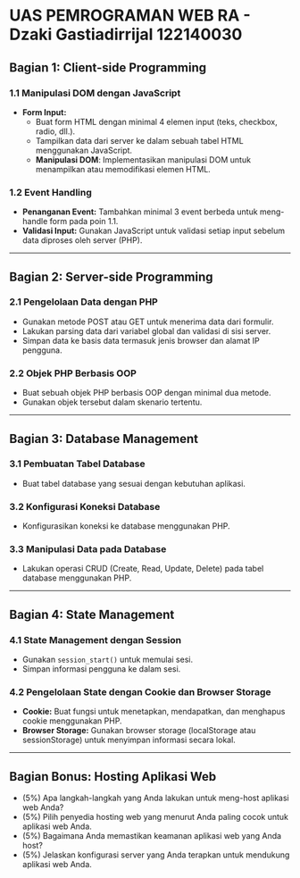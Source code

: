 # UAS PEMROGRAMAN WEB RA - Dzaki Gastiadirrijal 122140030


## Bagian 1: Client-side Programming 

### 1.1 Manipulasi DOM dengan JavaScript 
- **Form Input:**
  - Buat form HTML dengan minimal 4 elemen input (teks, checkbox, radio, dll.).
  - Tampilkan data dari server ke dalam sebuah tabel HTML menggunakan JavaScript.
  - **Manipulasi DOM**: Implementasikan manipulasi DOM untuk menampilkan atau memodifikasi elemen HTML.

### 1.2 Event Handling 
- **Penanganan Event:** Tambahkan minimal 3 event berbeda untuk meng-handle form pada poin 1.1.
- **Validasi Input:** Gunakan JavaScript untuk validasi setiap input sebelum data diproses oleh server (PHP).

---

## Bagian 2: Server-side Programming 

### 2.1 Pengelolaan Data dengan PHP 
- Gunakan metode POST atau GET untuk menerima data dari formulir.
- Lakukan parsing data dari variabel global dan validasi di sisi server.
- Simpan data ke basis data termasuk jenis browser dan alamat IP pengguna.

### 2.2 Objek PHP Berbasis OOP 
- Buat sebuah objek PHP berbasis OOP dengan minimal dua metode.
- Gunakan objek tersebut dalam skenario tertentu.



---

## Bagian 3: Database Management 

### 3.1 Pembuatan Tabel Database 
- Buat tabel database yang sesuai dengan kebutuhan aplikasi.

### 3.2 Konfigurasi Koneksi Database 
- Konfigurasikan koneksi ke database menggunakan PHP.

### 3.3 Manipulasi Data pada Database 
- Lakukan operasi CRUD (Create, Read, Update, Delete) pada tabel database menggunakan PHP.



---

## Bagian 4: State Management 

### 4.1 State Management dengan Session 
- Gunakan `session_start()` untuk memulai sesi.
- Simpan informasi pengguna ke dalam sesi.



### 4.2 Pengelolaan State dengan Cookie dan Browser Storage 
- **Cookie:** Buat fungsi untuk menetapkan, mendapatkan, dan menghapus cookie menggunakan PHP.
- **Browser Storage:** Gunakan browser storage (localStorage atau sessionStorage) untuk menyimpan informasi secara lokal.



---

## Bagian Bonus: Hosting Aplikasi Web 
- (5%) Apa langkah-langkah yang Anda lakukan untuk meng-host aplikasi web Anda?
- (5%) Pilih penyedia hosting web yang menurut Anda paling cocok untuk aplikasi web Anda.
- (5%) Bagaimana Anda memastikan keamanan aplikasi web yang Anda host?
- (5%) Jelaskan konfigurasi server yang Anda terapkan untuk mendukung aplikasi web Anda.
